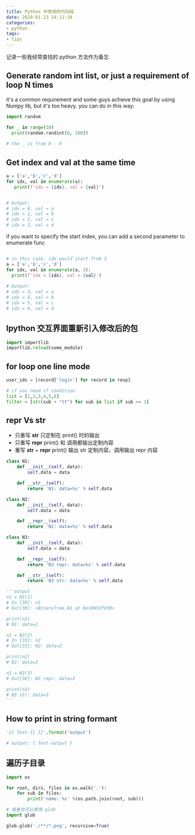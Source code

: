 ```yaml
---
title: Python 中常用的代码段
date: 2020-01-23 14:11:18
categories:
- python
tags:
- tips
---
```

记录一些我经常查找的 python 方法作为备忘

## Generate random int list, or just a requirement of loop N times

it's a common requirement and some guys achieve this goal by using Numpy lib, but it's too heavy. you can do in this way:

```python
import random

for _ in range(10)
  print(random.randint(0, 100))
  
# the _ is from 0 - 9
```

## Get index and val at the same time

```python
a = ['a','b','c','d']
for idx, val in enumerate(a):
   print(f'idx = {idx}, val = {val}')


# Output:
# idx = 0, val = a
# idx = 1, val = b
# idx = 2, val = c
# idx = 3, val = d
```

if you want to specify the start index, you can add a second parameter to enumerate func

```python

# in this case, idx would start from 3
a = ['a','b','c','d']
for idx, val in enumerate(a, 3):
  print(f'idx = {idx}, val = {val}')
  
# Output:
# idx = 3, val = a
# idx = 4, val = b
# idx = 5, val = c
# idx = 6, val = d
```

## Ipython 交互界面重新引入修改后的包

```python
import importlib
importlib.reload(some_module)
```

## for loop one line mode

```python
user_ids = [record['login'] for record in resp]

# if you need if condition
list = [1,2,3,4,5,6]
filter = [str(sub + "tt") for sub in list if sub >= 3]
```

## __repr__ Vs __str__

* 只重写 __str__ 只定制在 print() 时的输出
* 只重写 __repr__ print() 和 调用都输出定制内容
* 重写 __str__ + __repr__ print() 输出 str 定制内容，调用输出 repr 内容

```python
class N1:
    def __init__(self, data):
        self.data = data

    def __str__(self):
        return 'N1: data=%s' % self.data

class N2:
    def __init__(self, data):
        self.data = data

    def __repr__(self):
        return 'N2: data=%s' % self.data

class N3:
    def __init__(self, data):
        self.data = data

    def __repr__(self):
        return 'N3 repr: data=%s' % self.data

    def __str__(self):
        return 'N3 str: data=%s' % self.data

'''output
n1 = N1(1)
# In [30]: n1
# Out[30]: <BinaryTree.N1 at 0x10853fd30>

print(n1)
# N1: data=1

n2 = N2(2)
# In [33]: n2
# Out[33]: N2: data=2

print(n2)
# N2: data=2

n3 = N3(3)
# Out[36]: N3 repr: data=3

print(n3)
# N3 str: data=3
'''
```

## How to print in string formant

```python
'{{ Test-{} }}'.format('output')

# output: { Test-output }
```

## 遍历子目录

```python
import os

for root, dirs, files in os.walk('.'):
    for sub in files:
        print('name: %s' %(os.path.join(root, sub)))

# 或者也可以使用 glob
import glob

glob.glob('./**/*.png', recursive=True)
```
